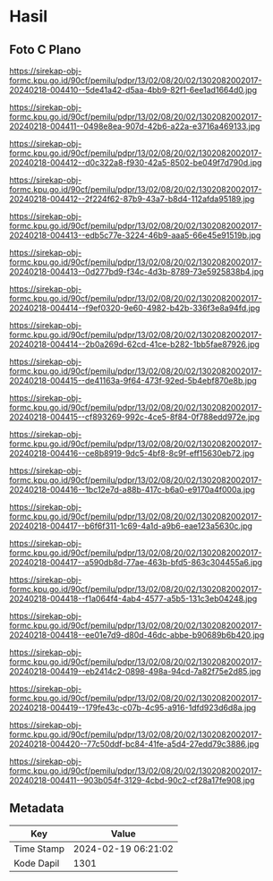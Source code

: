 # Hasil

## Foto C Plano

https://sirekap-obj-formc.kpu.go.id/90cf/pemilu/pdpr/13/02/08/20/02/1302082002017-20240218-004410--5de41a42-d5aa-4bb9-82f1-6ee1ad1664d0.jpg

https://sirekap-obj-formc.kpu.go.id/90cf/pemilu/pdpr/13/02/08/20/02/1302082002017-20240218-004411--0498e8ea-907d-42b6-a22a-e3716a469133.jpg

https://sirekap-obj-formc.kpu.go.id/90cf/pemilu/pdpr/13/02/08/20/02/1302082002017-20240218-004412--d0c322a8-f930-42a5-8502-be049f7d790d.jpg

https://sirekap-obj-formc.kpu.go.id/90cf/pemilu/pdpr/13/02/08/20/02/1302082002017-20240218-004412--2f224f62-87b9-43a7-b8d4-112afda95189.jpg

https://sirekap-obj-formc.kpu.go.id/90cf/pemilu/pdpr/13/02/08/20/02/1302082002017-20240218-004413--edb5c77e-3224-46b9-aaa5-66e45e91519b.jpg

https://sirekap-obj-formc.kpu.go.id/90cf/pemilu/pdpr/13/02/08/20/02/1302082002017-20240218-004413--0d277bd9-f34c-4d3b-8789-73e5925838b4.jpg

https://sirekap-obj-formc.kpu.go.id/90cf/pemilu/pdpr/13/02/08/20/02/1302082002017-20240218-004414--f9ef0320-9e60-4982-b42b-336f3e8a94fd.jpg

https://sirekap-obj-formc.kpu.go.id/90cf/pemilu/pdpr/13/02/08/20/02/1302082002017-20240218-004414--2b0a269d-62cd-41ce-b282-1bb5fae87926.jpg

https://sirekap-obj-formc.kpu.go.id/90cf/pemilu/pdpr/13/02/08/20/02/1302082002017-20240218-004415--de41163a-9f64-473f-92ed-5b4ebf870e8b.jpg

https://sirekap-obj-formc.kpu.go.id/90cf/pemilu/pdpr/13/02/08/20/02/1302082002017-20240218-004415--cf893269-992c-4ce5-8f84-0f788edd972e.jpg

https://sirekap-obj-formc.kpu.go.id/90cf/pemilu/pdpr/13/02/08/20/02/1302082002017-20240218-004416--ce8b8919-9dc5-4bf8-8c9f-eff15630eb72.jpg

https://sirekap-obj-formc.kpu.go.id/90cf/pemilu/pdpr/13/02/08/20/02/1302082002017-20240218-004416--1bc12e7d-a88b-417c-b6a0-e9170a4f000a.jpg

https://sirekap-obj-formc.kpu.go.id/90cf/pemilu/pdpr/13/02/08/20/02/1302082002017-20240218-004417--b6f6f311-1c69-4a1d-a9b6-eae123a5630c.jpg

https://sirekap-obj-formc.kpu.go.id/90cf/pemilu/pdpr/13/02/08/20/02/1302082002017-20240218-004417--a590db8d-77ae-463b-bfd5-863c304455a6.jpg

https://sirekap-obj-formc.kpu.go.id/90cf/pemilu/pdpr/13/02/08/20/02/1302082002017-20240218-004418--f1a064f4-4ab4-4577-a5b5-131c3eb04248.jpg

https://sirekap-obj-formc.kpu.go.id/90cf/pemilu/pdpr/13/02/08/20/02/1302082002017-20240218-004418--ee01e7d9-d80d-46dc-abbe-b90689b6b420.jpg

https://sirekap-obj-formc.kpu.go.id/90cf/pemilu/pdpr/13/02/08/20/02/1302082002017-20240218-004419--eb2414c2-0898-498a-94cd-7a82f75e2d85.jpg

https://sirekap-obj-formc.kpu.go.id/90cf/pemilu/pdpr/13/02/08/20/02/1302082002017-20240218-004419--179fe43c-c07b-4c95-a916-1dfd923d6d8a.jpg

https://sirekap-obj-formc.kpu.go.id/90cf/pemilu/pdpr/13/02/08/20/02/1302082002017-20240218-004420--77c50ddf-bc84-41fe-a5d4-27edd79c3886.jpg

https://sirekap-obj-formc.kpu.go.id/90cf/pemilu/pdpr/13/02/08/20/02/1302082002017-20240218-004411--903b054f-3129-4cbd-90c2-cf28a17fe908.jpg


## Metadata

| Key        | Value               |
| ---------- | ------------------- |
| Time Stamp | 2024-02-19 06:21:02 |
| Kode Dapil | 1301                |



